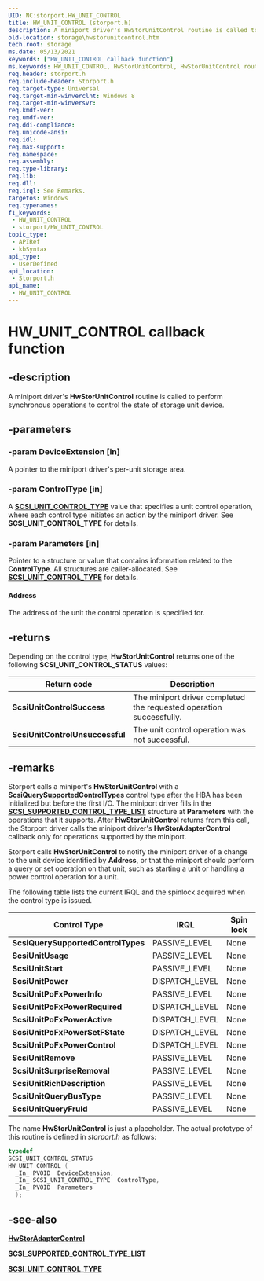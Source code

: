 ```yaml
---
UID: NC:storport.HW_UNIT_CONTROL
title: HW_UNIT_CONTROL (storport.h)
description: A miniport driver's HwStorUnitControl routine is called to perform synchronous operations to control the state of storage unit device.
old-location: storage\hwstorunitcontrol.htm
tech.root: storage
ms.date: 05/13/2021
keywords: ["HW_UNIT_CONTROL callback function"]
ms.keywords: HW_UNIT_CONTROL, HwStorUnitControl, HwStorUnitControl routine [Storage Devices], storage.hwstorunitcontrol, storport/HwStorUnitControl
req.header: storport.h
req.include-header: Storport.h
req.target-type: Universal
req.target-min-winverclnt: Windows 8
req.target-min-winversvr: 
req.kmdf-ver: 
req.umdf-ver: 
req.ddi-compliance: 
req.unicode-ansi: 
req.idl: 
req.max-support: 
req.namespace: 
req.assembly: 
req.type-library: 
req.lib: 
req.dll: 
req.irql: See Remarks.
targetos: Windows
req.typenames: 
f1_keywords:
 - HW_UNIT_CONTROL
 - storport/HW_UNIT_CONTROL
topic_type:
 - APIRef
 - kbSyntax
api_type:
 - UserDefined
api_location:
 - Storport.h
api_name:
 - HW_UNIT_CONTROL
---
```


# HW_UNIT_CONTROL callback function

## -description

A miniport driver's **HwStorUnitControl** routine is called to perform synchronous operations to control the state of storage unit device.

## -parameters

### -param DeviceExtension [in]

A pointer to the miniport driver's per-unit storage area.

### -param ControlType [in]

A [**SCSI_UNIT_CONTROL_TYPE**](ne-storport-scsi_unit_control_type.md) value that specifies a unit control operation, where each control type initiates an action by the miniport driver. See **SCSI_UNIT_CONTROL_TYPE** for details.

### -param Parameters [in]

Pointer to a structure or value that contains information related to the **ControlType**. All structures are caller-allocated. See [**SCSI_UNIT_CONTROL_TYPE**](ne-storport-scsi_unit_control_type.md)  for details.

#### Address

The address of the unit the control operation is specified for.

## -returns

Depending on the control type, **HwStorUnitControl** returns one of the following **SCSI_UNIT_CONTROL_STATUS** values:

| Return code | Description |
| ----------- | ----------- |
| **ScsiUnitControlSuccess** | The miniport driver completed the requested operation successfully. |
| **ScsiUnitControlUnsuccessful** | The unit control operation was not successful. |

## -remarks

Storport calls a miniport's **HwStorUnitControl** with a **ScsiQuerySupportedControlTypes** control type after the HBA has been initialized but before the first I/O. The miniport driver fills in the [**SCSI_SUPPORTED_CONTROL_TYPE_LIST**](ns-storport-scsi_supported_control_type_list.md) structure at **Parameters** with the operations that it supports. After **HwStorUnitControl** returns from this call, the Storport driver calls the miniport driver's **HwStorAdapterControl** callback only for operations supported by the miniport.

Storport calls **HwStorUnitControl** to notify the miniport driver of a change to the unit device identified by **Address**, or that the miniport should perform a query or set operation on that unit, such as starting a unit or handling a power control operation for a unit.

The following table lists the current IRQL and the spinlock acquired when the control type is issued.

| Control Type | IRQL | Spin lock |
| ------------ | ---- | --------- |
| **ScsiQuerySupportedControlTypes**     | PASSIVE_LEVEL  | None |
| **ScsiUnitUsage**                      | PASSIVE_LEVEL  | None |
| **ScsiUnitStart**                      | PASSIVE_LEVEL  | None |
| **ScsiUnitPower**                      | DISPATCH_LEVEL | None |
| **ScsiUnitPoFxPowerInfo**              | PASSIVE_LEVEL  | None |
| **ScsiUnitPoFxPowerRequired**          | DISPATCH_LEVEL | None |
| **ScsiUnitPoFxPowerActive**            | DISPATCH_LEVEL | None |
| **ScsiUnitPoFxPowerSetFState**         | DISPATCH_LEVEL | None |
| **ScsiUnitPoFxPowerControl**           | DISPATCH_LEVEL | None |
| **ScsiUnitRemove**                     | PASSIVE_LEVEL  | None |
| **ScsiUnitSurpriseRemoval**            | PASSIVE_LEVEL  | None |
| **ScsiUnitRichDescription**            | PASSIVE_LEVEL  | None |
| **ScsiUnitQueryBusType**               | PASSIVE_LEVEL  | None |
| **ScsiUnitQueryFruId**                 | PASSIVE_LEVEL  | None |

The name **HwStorUnitControl**  is just a placeholder. The actual prototype of this routine is defined in *storport.h* as follows:

``` C
typedef
SCSI_UNIT_CONTROL_STATUS
HW_UNIT_CONTROL (
  _In_ PVOID  DeviceExtension,
  _In_ SCSI_UNIT_CONTROL_TYPE  ControlType,
  _In_ PVOID  Parameters
  );
```

## -see-also

[**HwStorAdapterControl**](nc-storport-hw_adapter_control.md)

[**SCSI_SUPPORTED_CONTROL_TYPE_LIST**](ns-storport-scsi_supported_control_type_list.md)

[**SCSI_UNIT_CONTROL_TYPE**](ne-storport-scsi_unit_control_type.md)
